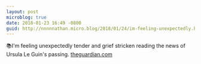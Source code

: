 ```yaml
---
layout: post
microblog: true
date: 2018-01-23 16:49 -0800
guid: http://nnnnnathan.micro.blog/2018/01/24/im-feeling-unexpectedly.html
---
```

📚I'm feeling unexpectedly tender and grief stricken reading the news of Ursula Le Guin's passing. [theguardian.com](https://www.theguardian.com/books/2018/jan/23/ursula-k-le-guin-sci-fi-fantasy-author-dies-at-88)
